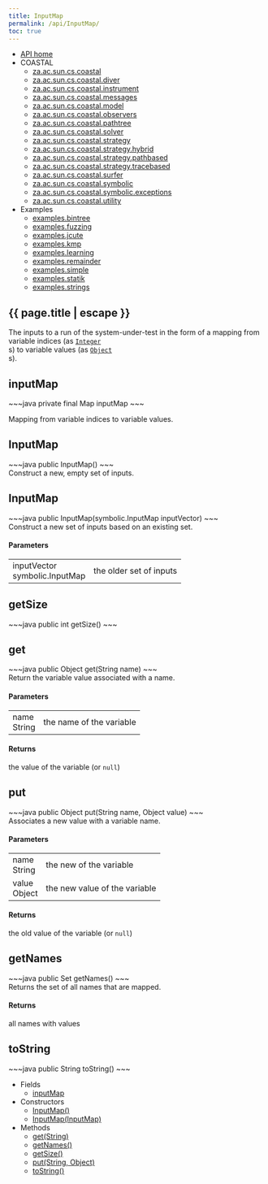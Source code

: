 ```yaml
---
title: InputMap
permalink: /api/InputMap/
toc: true
---
```


<section class="sidetoc">
<ul class="section-nav">
<li class="toc-entry toc-h2">
<a class="top" href="{{ '/api/' | relative_url }}">API home</a>
</li>
<li class="toc-entry toc-h2">
COASTAL<ul>
<li class="toc-entry toc-h3">
<a href="{{ '/api/za.ac.sun.cs.coastal/' | relative_url }}">za.ac.sun.cs.coastal</a></li>
<li class="toc-entry toc-h3">
<a href="{{ '/api/za.ac.sun.cs.coastal.diver/' | relative_url }}">za.ac.sun.cs.coastal.diver</a></li>
<li class="toc-entry toc-h3">
<a href="{{ '/api/za.ac.sun.cs.coastal.instrument/' | relative_url }}">za.ac.sun.cs.coastal.instrument</a></li>
<li class="toc-entry toc-h3">
<a href="{{ '/api/za.ac.sun.cs.coastal.messages/' | relative_url }}">za.ac.sun.cs.coastal.messages</a></li>
<li class="toc-entry toc-h3">
<a href="{{ '/api/za.ac.sun.cs.coastal.model/' | relative_url }}">za.ac.sun.cs.coastal.model</a></li>
<li class="toc-entry toc-h3">
<a href="{{ '/api/za.ac.sun.cs.coastal.observers/' | relative_url }}">za.ac.sun.cs.coastal.observers</a></li>
<li class="toc-entry toc-h3">
<a href="{{ '/api/za.ac.sun.cs.coastal.pathtree/' | relative_url }}">za.ac.sun.cs.coastal.pathtree</a></li>
<li class="toc-entry toc-h3">
<a href="{{ '/api/za.ac.sun.cs.coastal.solver/' | relative_url }}">za.ac.sun.cs.coastal.solver</a></li>
<li class="toc-entry toc-h3">
<a href="{{ '/api/za.ac.sun.cs.coastal.strategy/' | relative_url }}">za.ac.sun.cs.coastal.strategy</a></li>
<li class="toc-entry toc-h3">
<a href="{{ '/api/za.ac.sun.cs.coastal.strategy.hybrid/' | relative_url }}">za.ac.sun.cs.coastal.strategy.hybrid</a></li>
<li class="toc-entry toc-h3">
<a href="{{ '/api/za.ac.sun.cs.coastal.strategy.pathbased/' | relative_url }}">za.ac.sun.cs.coastal.strategy.pathbased</a></li>
<li class="toc-entry toc-h3">
<a href="{{ '/api/za.ac.sun.cs.coastal.strategy.tracebased/' | relative_url }}">za.ac.sun.cs.coastal.strategy.tracebased</a></li>
<li class="toc-entry toc-h3">
<a href="{{ '/api/za.ac.sun.cs.coastal.surfer/' | relative_url }}">za.ac.sun.cs.coastal.surfer</a></li>
<li class="toc-entry toc-h3">
<a href="{{ '/api/za.ac.sun.cs.coastal.symbolic/' | relative_url }}">za.ac.sun.cs.coastal.symbolic</a></li>
<li class="toc-entry toc-h3">
<a href="{{ '/api/za.ac.sun.cs.coastal.symbolic.exceptions/' | relative_url }}">za.ac.sun.cs.coastal.symbolic.exceptions</a></li>
<li class="toc-entry toc-h3">
<a href="{{ '/api/za.ac.sun.cs.coastal.utility/' | relative_url }}">za.ac.sun.cs.coastal.utility</a></li>
</ul>
</li>
<li class="toc-entry toc-h2">
Examples<ul>
<li class="toc-entry toc-h3">
<a href="{{ '/api/examples.bintree/' | relative_url }}">examples.bintree</a></li>
<li class="toc-entry toc-h3">
<a href="{{ '/api/examples.fuzzing/' | relative_url }}">examples.fuzzing</a></li>
<li class="toc-entry toc-h3">
<a href="{{ '/api/examples.jcute/' | relative_url }}">examples.jcute</a></li>
<li class="toc-entry toc-h3">
<a href="{{ '/api/examples.kmp/' | relative_url }}">examples.kmp</a></li>
<li class="toc-entry toc-h3">
<a href="{{ '/api/examples.learning/' | relative_url }}">examples.learning</a></li>
<li class="toc-entry toc-h3">
<a href="{{ '/api/examples.remainder/' | relative_url }}">examples.remainder</a></li>
<li class="toc-entry toc-h3">
<a href="{{ '/api/examples.simple/' | relative_url }}">examples.simple</a></li>
<li class="toc-entry toc-h3">
<a href="{{ '/api/examples.statik/' | relative_url }}">examples.statik</a></li>
<li class="toc-entry toc-h3">
<a href="{{ '/api/examples.strings/' | relative_url }}">examples.strings</a></li>
</ul>
</li>
</ul>
</section>
<section class="main class">
<h1>{{ page.title | escape }}</h1>
The inputs to a run of the system-under-test in the form of a mapping from
 variable indices (as <code><a href="{{ '/api/Integer/' | relative_url }}">Integer</a>
</code>s) to variable values (as <code><a href="{{ '/api/Object/' | relative_url }}">Object</a>
</code>s).<h2><a class="anchor" name="inputMap"></a>inputMap</h2>
<div markdown="1">
~~~java
private final Map inputMap
~~~
</div>
<p>
Mapping from variable indices to variable values.</p>
<h2><a class="anchor" name="InputMap()"></a>InputMap</h2>
<div markdown="1">
~~~java
public InputMap()
~~~
</div>
Construct a new, empty set of inputs.<h2><a class="anchor" name="InputMap(InputMap)"></a>InputMap</h2>
<div markdown="1">
~~~java
public InputMap(symbolic.InputMap inputVector)
~~~
</div>
Construct a new set of inputs based on an existing set.<h4>Parameters</h4>
<table class="parameters">
<tbody>
<tr>
<td>
inputVector<br/><span class="paramtype">symbolic.InputMap</span></td>
<td>
the older set of inputs</td>
</tr>
</tbody>
</table>
<h2><a class="anchor" name="getSize()"></a>getSize</h2>
<div markdown="1">
~~~java
public int getSize()
~~~
</div>
<h2><a class="anchor" name="get(String)"></a>get</h2>
<div markdown="1">
~~~java
public Object get(String name)
~~~
</div>
Return the variable value associated with a name.<h4>Parameters</h4>
<table class="parameters">
<tbody>
<tr>
<td>
name<br/><span class="paramtype">String</span></td>
<td>
the name of the variable</td>
</tr>
</tbody>
</table>
<h4>Returns</h4>
<p>
the value of the variable (or <code>null</code>)</p>
<h2><a class="anchor" name="put(String, Object)"></a>put</h2>
<div markdown="1">
~~~java
public Object put(String name, Object value)
~~~
</div>
Associates a new value with a variable name.<h4>Parameters</h4>
<table class="parameters">
<tbody>
<tr>
<td>
name<br/><span class="paramtype">String</span></td>
<td>
the new of the variable</td>
</tr>
<tr>
<td>
value<br/><span class="paramtype">Object</span></td>
<td>
the new value of the variable</td>
</tr>
</tbody>
</table>
<h4>Returns</h4>
<p>
the old value of the variable (or <code>null</code>)</p>
<h2><a class="anchor" name="getNames()"></a>getNames</h2>
<div markdown="1">
~~~java
public Set getNames()
~~~
</div>
Returns the set of all names that are mapped.<h4>Returns</h4>
<p>
all names with values</p>
<h2><a class="anchor" name="toString()"></a>toString</h2>
<div markdown="1">
~~~java
public String toString()
~~~
</div>
</section>
<section class="apitoc">
<ul class="section-nav">
<li class="toc-entry toc-h2">
Fields<ul>
<li class="toc-entry toc-h3">
<a href="{{ '/api/InputMap/' | relative_url }}#inputMap">inputMap</a></li>
</ul>
</li>
<li class="toc-entry toc-h2">
Constructors<ul>
<li class="toc-entry toc-h3">
<a href="{{ '/api/InputMap/' | relative_url }}#InputMap()">InputMap()</a></li>
<li class="toc-entry toc-h3">
<a href="{{ '/api/InputMap/' | relative_url }}#InputMap(InputMap)">InputMap(InputMap)</a></li>
</ul>
</li>
<li class="toc-entry toc-h2">
Methods<ul>
<li class="toc-entry toc-h3">
<a href="{{ '/api/InputMap/' | relative_url }}#get(String)">get(String)</a></li>
<li class="toc-entry toc-h3">
<a href="{{ '/api/InputMap/' | relative_url }}#getNames()">getNames()</a></li>
<li class="toc-entry toc-h3">
<a href="{{ '/api/InputMap/' | relative_url }}#getSize()">getSize()</a></li>
<li class="toc-entry toc-h3">
<a href="{{ '/api/InputMap/' | relative_url }}#put(String, Object)">put(String, Object)</a></li>
<li class="toc-entry toc-h3">
<a href="{{ '/api/InputMap/' | relative_url }}#toString()">toString()</a></li>
</ul>
</li>

</ul>
</section>
